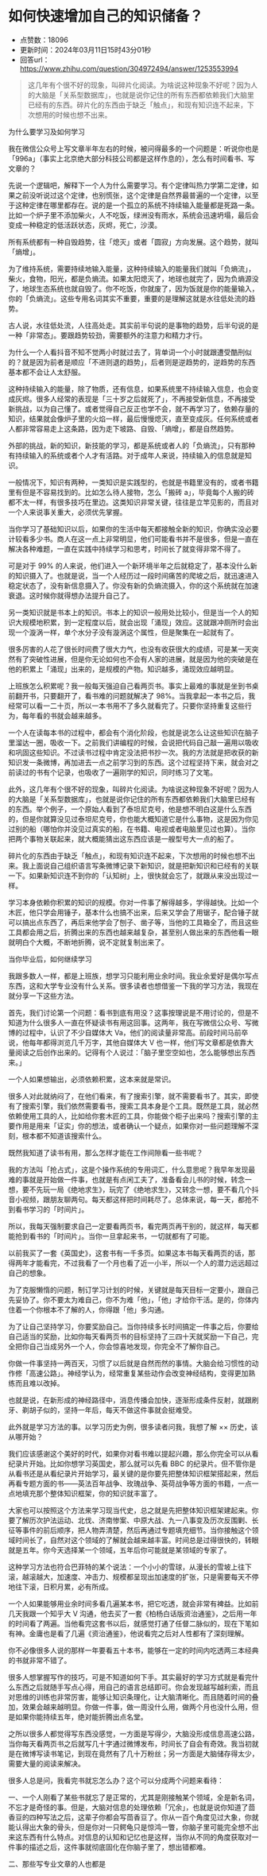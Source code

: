 # 如何快速增加自己的知识储备？
- 点赞数：18096
- 更新时间：2024年03月11日15时43分01秒
- 回答url：https://www.zhihu.com/question/304972494/answer/1253553994
<body>
 <blockquote>
  这几年有个很不好的现象<span><span>，</span></span>叫碎片化阅读<span><span>。</span></span>为啥说这种现象不好呢<span><span>？</span></span>因为人的大脑是<span><span>「</span></span>关系型数据库<span><span>」</span></span><span><span>，</span></span>也就是说你记住的所有东西都依赖我们大脑里已经有的东西<span><span>。</span></span>碎片化的东西由于缺乏<span><span>「</span></span>触点<span><span>」</span></span><span><span>，</span></span>和现有知识连不起来<span><span>，</span></span>下次想用的时候也想不出来<span><span>。</span></span>
 </blockquote>
 <p>为什么要学习及如何学习</p>
 <p>我在微信公众号上写文章半年左右的时候<span><span>，</span></span>被问得最多的一个问题是<span><span>：</span></span>听说你也是<span><span>「</span></span>996a<span><span>」</span></span><span><span>（</span></span>事实上北京绝大部分科技公司都是这样作息的<span><span>）</span></span><span><span>，</span></span>怎么有时间看书<span><span>、</span></span>写文章的<span><span>？</span></span></p>
 <p>先说一个逻辑吧<span><span>，</span></span>解释下一个人为什么需要学习<span><span>。</span></span>有个定律叫热力学第二定律<span><span>，</span></span>如果之前没听说过这个定律<span><span>，</span></span>也别慌张<span><span>，</span></span>这个定律是自然界最普遍的一个定律<span><span>，</span></span>以至于这种定律在哪里都存在<span><span>。</span></span>说的是一个孤立的系统不持续输入能量都是死路一条<span><span>。</span></span>比如一个炉子里不添加柴火<span><span>，</span></span>人不吃饭<span><span>，</span></span>绿洲没有雨水<span><span>，</span></span>系统会迅速坍塌<span><span>，</span></span>最后会变成一种稳定的低活跃状态<span><span>，</span></span>灰烬<span><span>，</span></span>死亡<span><span>，</span></span>沙漠<span><span>。</span></span></p>
 <p>所有系统都有一种自毁趋势<span><span>，</span></span>往<span><span>「</span></span>熄灭<span><span>」</span></span>或者<span><span>「</span></span>圆寂<span><span>」</span></span>方向发展<span><span>。</span></span>这个趋势<span><span>，</span></span>就叫<span><span>「</span></span>熵增<span><span>」</span></span><span><span>。</span></span></p>
 <p>为了维持系统<span><span>，</span></span>需要持续地输入能量<span><span>，</span></span>这种持续输入的能量我们就叫<span><span>「</span></span>负熵流<span><span>」</span></span><span><span>，</span></span>柴火<span><span>，</span></span>食物<span><span>，</span></span>阳光<span><span>，</span></span>都是负熵流<span><span>。</span></span>如果太阳熄灭了<span><span>，</span></span>地球也就完了<span><span>，</span></span>因为负熵源没了<span><span>，</span></span>地球生态系统也就自毁了<span><span>。</span></span>你不吃饭<span><span>，</span></span>你就废了<span><span>，</span></span>因为饭就是你的能量输入<span><span>，</span></span>你的<span><span>「</span></span>负熵流<span><span>」</span></span><span><span>。</span></span>这些专用名词其实不重要<span><span>，</span></span>重要的是理解这就是水往低处流的趋势<span><span>。</span></span></p>
 <p>古人说<span><span>，</span></span>水往低处流<span><span>，</span></span>人往高处走<span><span>。</span></span>其实前半句说的是事物的趋势<span><span>，</span></span>后半句说的是一种<span><span>「</span></span>非常态<span><span>」</span></span><span><span>。</span></span>要跟趋势较劲<span><span>，</span></span>需要额外的注意力和精力才行<span><span>。</span></span></p>
 <p>为什么一个人看抖音不知不觉两小时就过去了<span><span>，</span></span>背单词一个小时就跟遭受酷刑似的<span><span>？</span></span>就是因为前者是顺应<span><span>「</span></span>不进则退的趋势<span><span>」</span></span><span><span>，</span></span>后者则是逆趋势的<span><span>，</span></span>逆趋势的东西基本都不会让人太舒服<span><span>。</span></span></p>
 <p>这种持续输入的能量<span><span>，</span></span>除了物质<span><span>，</span></span>还有信息<span><span>，</span></span>如果系统里不持续输入信息<span><span>，</span></span>也会变成灰烬<span><span>。</span></span>很多人经常的表现是<span><span>「</span></span>三十岁之后就死了<span><span>」</span></span><span><span>，</span></span>不再接受新信息<span><span>，</span></span>不再接受新挑战<span><span>，</span></span>以为自己懂了<span><span>。</span></span>或者觉得自己反正也学不会<span><span>，</span></span>就不再学习了<span><span>，</span></span>依赖存量的知识<span><span>，</span></span>结果就会像炉子里的火焰一样<span><span>，</span></span>最后慢慢熄灭<span><span>，</span></span>直至变成灰<span><span>。</span></span>任何系统或者人都非常容易走上这条路<span><span>，</span></span>因为走下坡路<span><span>、</span></span>自毁<span><span>、</span></span><span><span>「</span></span>熵增<span><span>」</span></span><span><span>，</span></span>都是自然趋势<span><span>。</span></span></p>
 <p>外部的挑战<span><span>，</span></span>新的知识<span><span>，</span></span>新技能的学习<span><span>，</span></span>都是系统或者人的<span><span>「</span></span>负熵流<span><span>」</span></span><span><span>，</span></span>只有那种有持续输入的系统或者个人才有活路<span><span>。</span></span>对于成年人来说<span><span>，</span></span>持续输入的信息就是知识<span><span>。</span></span></p>
 <p>一般情况下<span><span>，</span></span>知识有两种<span><span>，</span></span>一类知识是实践型的<span><span>，</span></span>也就是书籍里没有的<span><span>，</span></span>或者书籍里有但是不容易找到的<span><span>。</span></span>比如怎么待人接物<span><span>，</span></span>怎么<span><span>「</span></span>搬砖 a<span><span>」</span></span><span><span>，</span></span>毕竟每个人搬的砖都不太一样<span><span>，</span></span>有很多技巧在里边<span><span>。</span></span>这类知识非常关键<span><span>，</span></span>往往是立竿见影的<span><span>，</span></span>而且对一个人来说事关重大<span><span>，</span></span>必须优先掌握<span><span>。</span></span></p>
 <p>当你学习了基础知识以后<span><span>，</span></span>如果你的生活中每天都接触全新的知识<span><span>，</span></span>你确实没必要计较看多少书<span><span>。</span></span>商人在这一点上非常明显<span><span>，</span></span>他们可能看书并不是很多<span><span>，</span></span>但是一直在解决各种难题<span><span>，</span></span>一直在实践中持续学习和思考<span><span>，</span></span>时间长了就变得非常不得了<span><span>。</span></span></p>
 <p>可是对于 99% 的人来说<span><span>，</span></span>他们进入一个新环境半年之后就稳定了<span><span>，</span></span>基本没什么新的知识摄入了<span><span>。</span></span>也就是说<span><span>，</span></span>当一个人经历过一段时间痛苦的爬坡之后<span><span>，</span></span>就迅速进入稳定状态了<span><span>，</span></span>没有新信息摄入了<span><span>。</span></span>你没有新的负熵流摄入<span><span>，</span></span>你的这个系统就在加速衰退<span><span>。</span></span>这时候你就得想办法提升自己了<span><span>。</span></span></p>
 <p>另一类知识就是书本上的知识<span><span>。</span></span>书本上的知识一般用处比较小<span><span>，</span></span>但是当一个人的知识大规模地积累<span><span>，</span></span>到一定程度以后<span><span>，</span></span>就会出现<span><span>「</span></span>涌现<span><span>」</span></span>效应<span><span>。</span></span>这就跟冲厕所时会出现一个漩涡一样<span><span>，</span></span>单个水分子没有漩涡这个属性<span><span>，</span></span>但是聚集在一起就有了<span><span>。</span></span></p>
 <p>很多厉害的人花了很长时间费了很大力气<span><span>，</span></span>也没有收获很大的成绩<span><span>，</span></span>可是某一天突然有了突破性进展<span><span>，</span></span>但是你无论如何也不会有人家的进展<span><span>，</span></span>就是因为他的突破是在他的积累上<span><span>「</span></span>涌现<span><span>」</span></span>出来的<span><span>，</span></span>是规模的产物<span><span>。</span></span>知识越多<span><span>，</span></span>涌现效应越明显<span><span>。</span></span></p>
 <p>上班族怎么积累呢<span><span>？</span></span>我一般每天强迫自己看两页书<span><span>。</span></span>事实上最难的事就是坐到书桌前翻开书<span><span>，</span></span>只要翻开了<span><span>，</span></span>看书难的问题就解决了 98%<span><span>。</span></span>当我拿起一本书之后<span><span>，</span></span>我经常可以看一二十页<span><span>，</span></span>所以一本书用不了多久就看完了<span><span>。</span></span>只要你坚持重复这些行为<span><span>，</span></span>每年看的书就会越来越多<span><span>。</span></span></p>
 <p>一个人在读每本书的过程中<span><span>，</span></span>都会有个消化阶段<span><span>，</span></span>也就是说怎么让这些知识在脑子里溜达一圈<span><span>，</span></span>吸收一下<span><span>。</span></span>之前我们讲编程的时候<span><span>，</span></span>会说把代码自己敲一遍用以吸收和巩固这些知识<span><span>。</span></span>不过读书过程中肯定没法把书抄一次<span><span>。</span></span>我的方法就是把收获的新知识发一条微博<span><span>，</span></span>再加进去一点之前学习到的东西<span><span>。</span></span>这个过程坚持下来<span><span>，</span></span>就会对之前读过的书有个记录<span><span>，</span></span>也吸收了一遍刚学的知识<span><span>，</span></span>同时练习了文笔<span><span>。</span></span></p>
 <p>此外<span><span>，</span></span>这几年有个很不好的现象<span><span>，</span></span>叫碎片化阅读<span><span>。</span></span>为啥说这种现象不好呢<span><span>？</span></span>因为人的大脑是<span><span>「</span></span>关系型数据库<span><span>」</span></span><span><span>，</span></span>也就是说你记住的所有东西都依赖我们大脑里已经有的东西<span><span>。</span></span>举个例子<span><span>，</span></span>一个原始人看到了泰坦尼克号<span><span>，</span></span>他是想不明白这是什么东西的<span><span>，</span></span>但是你就算没见过泰坦尼克号<span><span>，</span></span>你也能大概知道它是什么事物<span><span>，</span></span>这是因为你见过别的船<span><span>（</span></span>哪怕你并没见过真实的船<span><span>，</span></span>在书籍<span><span>、</span></span>电视或者电脑里见过也算<span><span>）</span></span><span><span>。</span></span>当你把两个事物关联起来<span><span>，</span></span>就大概能猜出这东西应该是一艘型号大一点的船了<span><span>。</span></span></p>
 <p>碎片化的东西由于缺乏<span><span>「</span></span>触点<span><span>」</span></span><span><span>，</span></span>和现有知识连不起来<span><span>，</span></span>下次想用的时候也想不出来<span><span>。</span></span>我上面说自己组织语言写条微博记录下新知识<span><span>，</span></span>就是把新知识和已经有的关联一下<span><span>。</span></span>如果新知识连不到你的<span><span>「</span></span>认知树<span><span>」</span></span>上<span><span>，</span></span>很快就会忘了<span><span>，</span></span>就跟从来没出现过一样<span><span>。</span></span></p>
 <p>学习本身依赖你积累的知识的规模<span><span>。</span></span>你对一件事了解得越多<span><span>，</span></span>学得越快<span><span>。</span></span>比如一个木匠<span><span>，</span></span>他只学会用锤子<span><span>，</span></span>基本什么也搞不出来<span><span>，</span></span>后来又学会了用锯子<span><span>，</span></span>配合锤子就可以搞出点东西了<span><span>，</span></span>再后来他学会了刨子<span><span>、</span></span>凿子等<span><span>，</span></span>当他的工具箱全了<span><span>，</span></span>而且这些工具都会用之后<span><span>，</span></span>折腾出来的东西也越来越复杂<span><span>，</span></span>甚至别人做出来的东西他看一眼就明白个大概<span><span>，</span></span>不断地折腾<span><span>，</span></span>说不定就复制出来了<span><span>。</span></span></p>
 <p>当你毕业后<span><span>，</span></span>如何继续学习</p>
 <p>我跟多数人一样<span><span>，</span></span>都是上班族<span><span>，</span></span>想学习只能利用业余时间<span><span>。</span></span>我业余爱好是偶尔写点东西<span><span>，</span></span>这和大学专业没有什么关系<span><span>。</span></span>很多读者也想借鉴一下我的学习方法<span><span>，</span></span>我现在就分享一下这些方法<span><span>。</span></span></p>
 <p>首先<span><span>，</span></span>我们讨论第一个问题<span><span>：</span></span>看书到底有用没<span><span>？</span></span>这事按理说是不用讨论的<span><span>，</span></span>但是不知道为什么很多人一直在怀疑读书有用这回事<span><span>。</span></span>这两年<span><span>，</span></span>我在写微信公众号<span><span>、</span></span>写微博的过程中<span><span>，</span></span>认识了不少自媒体大 Va<span><span>，</span></span>他们的阅读量非常高<span><span>。</span></span>前段时间马前卒说<span><span>，</span></span>他每年都得浏览几千万字<span><span>，</span></span>其他自媒体大 V 也一样<span><span>，</span></span>他们写文章都是依靠大量阅读之后创作出来的<span><span>。</span></span>记得有个人说过<span><span>：</span></span><span><span>「</span></span>脑子里空空如也<span><span>，</span></span>怎么能够想出东西来<span><span>。</span></span><span><span>」</span></span></p>
 <p>一个人如果想输出<span><span>，</span></span>必须依赖积累<span><span>，</span></span>这本来就是常识<span><span>。</span></span></p>
 <p>很多人对此就纳闷了<span><span>，</span></span>在他们看来<span><span>，</span></span>有了搜索引擎<span><span>，</span></span>就不需要看书了<span><span>。</span></span>其实<span><span>，</span></span>即使有了搜索引擎<span><span>，</span></span>我们依然需要看书<span><span>，</span></span>搜索工具本身是个工具<span><span>。</span></span>既然是工具<span><span>，</span></span>就必然依赖使用工具的人<span><span>，</span></span>比如给你套木匠的工具<span><span>，</span></span>你能做个柜子出来吗<span><span>？</span></span>搜索引擎的主要作用是用来<span><span>「</span></span>证实<span><span>」</span></span>你的想法<span><span>，</span></span>或者确认一个疑点<span><span>，</span></span>如果你对一些问题理解不深刻<span><span>，</span></span>根本都不知道该搜索什么<span><span>。</span></span></p>
 <p>既然我知道了读书有用<span><span>，</span></span>那么怎样才能在工作间隙看一些书呢<span><span>？</span></span></p>
 <p>我的方法叫<span><span>「</span></span>抢占式<span><span>」</span></span><span><span>，</span></span>这是个操作系统的专用词汇<span><span>，</span></span>什么意思呢<span><span>？</span></span>我早年发现最难的事就是开始做一件事<span><span>，</span></span>也就是有点闲工夫了<span><span>，</span></span>准备看会儿书的时候<span><span>，</span></span>转念一想<span><span>，</span></span>要不先玩一局<span><span>《</span></span>绝地求生<span><span>》</span></span><span><span>，</span></span>玩完了<span><span>《</span></span>绝地求生<span><span>》</span></span><span><span>，</span></span>又转念一想<span><span>，</span></span>要不看几个抖音小视频<span><span>，</span></span>跟朋友聊两句<span><span>。</span></span>每天都这样把时间耗尽了<span><span>。</span></span>总体来说<span><span>，</span></span>每一天<span><span>，</span></span>都抢不到看书学习的<span><span>「</span></span>时间片<span><span>」</span></span><span><span>。</span></span></p>
 <p>所以<span><span>，</span></span>我每天强制要求自己一定要看两页书<span><span>，</span></span>看完两页再干别的<span><span>，</span></span>就这样<span><span>，</span></span>每天都能抢到看书的<span><span>「</span></span>时间片<span><span>」</span></span><span><span>。</span></span>当你一旦拿起来书<span><span>，</span></span>一切就都有了可能<span><span>。</span></span></p>
 <p>以前我买了一套<span><span>《</span></span>英国史<span><span>》</span></span><span><span>，</span></span>这套书有一千多页<span><span>。</span></span>如果这本书每天看两页的话<span><span>，</span></span>那得两年才能看完<span><span>，</span></span>不过我看了一个月也看了近一小半<span><span>，</span></span>所以一个人的潜力远远超过自己的想象<span><span>。</span></span></p>
 <p>为了克服懒惰的问题<span><span>，</span></span>制订学习计划的时候<span><span>，</span></span>关键就是每天目标一定要小<span><span>，</span></span>跟自己先妥协了<span><span>。</span></span>你不要太为难自己<span><span>，</span></span>你不为难<span><span>「</span></span>他<span><span>」</span></span><span><span>，</span></span><span><span>「</span></span>他<span><span>」</span></span>才给你干活<span><span>。</span></span>是的<span><span>，</span></span>你体内住着一个你根本不了解的人<span><span>，</span></span>你得跟<span><span>「</span></span>他<span><span>」</span></span>多沟通<span><span>。</span></span></p>
 <p>为了让自己坚持学习<span><span>，</span></span>你要奖励自己<span><span>。</span></span>当你持续多长时间搞定一件事之后<span><span>，</span></span>你要给自己适当的奖励<span><span>，</span></span>比如你每天看两页书的目标坚持了三四十天就奖励一下自己<span><span>，</span></span>完全把你自己当成另外一个人<span><span>，</span></span>你会惊喜地发现<span><span>，</span></span>你完全不了解你自己<span><span>。</span></span></p>
 <p>你做一件事坚持一两百天<span><span>，</span></span>习惯了以后就是自然而然的事情<span><span>。</span></span>大脑会给习惯性的动作修<span><span>「</span></span>高速公路<span><span>」</span></span><span><span>。</span></span>神经学认为<span><span>，</span></span>经常重复某些动作会改变神经结构<span><span>，</span></span>变得更加熟练而且难以改掉<span><span>。</span></span></p>
 <p>也就是说<span><span>，</span></span>在新形成的神经路径中<span><span>，</span></span>消息传播会加快<span><span>，</span></span>逐渐形成条件反射<span><span>，</span></span>就跟刷牙<span><span>、</span></span>剃胡子似的<span><span>，</span></span>坚持一年后<span><span>，</span></span>每天不做这件事就会挺难受<span><span>。</span></span></p>
 <p>此外就是学习方法的事<span><span>。</span></span>以学习历史为例<span><span>，</span></span>很多读者问我<span><span>，</span></span>我想了解 ×× 历史<span><span>，</span></span>该从哪开始<span><span>？</span></span></p>
 <p>我们应该感谢这个美好的时代<span><span>，</span></span>如果你对看书难以提起兴趣<span><span>，</span></span>那么你完全可以从看纪录片开始<span><span>。</span></span>比如你想学习英国史<span><span>，</span></span>那么就可以先看 BBC 的纪录片<span><span>。</span></span>但不管你是从看书还是从看纪录片开始学习<span><span>，</span></span>最关键的是你要先把整体知识框架搭起来<span><span>，</span></span>然后再看专题方面的书——英法百年战争<span><span>、</span></span>玫瑰战争<span><span>、</span></span>英荷战争等方面的书籍<span><span>，</span></span>一点一点地填充那个整体知识框架<span><span>，</span></span>你的知识就丰富了<span><span>。</span></span></p>
 <p>大家也可以按照这个方法来学习现当代史<span><span>，</span></span>总之就是先把整体知识框架建起来<span><span>。</span></span>你要了解历次护法运动<span><span>、</span></span>北伐<span><span>、</span></span>济南惨案<span><span>、</span></span>中原大战<span><span>、</span></span>九一八事变及历次反围剿<span><span>、</span></span>长征等事件的前后顺序<span><span>，</span></span>把人物弄清楚<span><span>，</span></span>然后再通过专题填充细节<span><span>。</span></span>当你接触这个领域时间长了<span><span>，</span></span>自然对这个领域的了解就会越来越丰富<span><span>。</span></span>时间总是过得很快的<span><span>，</span></span>转眼就是五年<span><span>。</span></span>你今天选择某一个领域<span><span>，</span></span>五年后你可能就是某领域的专家了<span><span>。</span></span></p>
 <p>这种学习方法也符合巴菲特的某个说法<span><span>：</span></span>一个小小的雪球<span><span>，</span></span>从漫长的雪坡上往下滚<span><span>，</span></span>越滚越大<span><span>，</span></span>加速度<span><span>、</span></span>冲击力<span><span>、</span></span>规模都呈现出加速度的扩张<span><span>，</span></span>只是需要每天不停地往下滚<span><span>，</span></span>日积月累<span><span>，</span></span>必有所成<span><span>。</span></span></p>
 <p>一个人如果能够用业余时间多看几遍某本书<span><span>，</span></span>把它吃透<span><span>，</span></span>就会非常有裨益<span><span>。</span></span>比如前几天我跟一个知乎大 V 沟通<span><span>，</span></span>他去买了一套<span><span>《</span></span>柏杨白话版资治通鉴<span><span>》</span></span><span><span>，</span></span>之后用一年的时间看了两遍<span><span>。</span></span>当他看完这套书以后<span><span>，</span></span>就感觉打通了任督二脉似的<span><span>，</span></span>现在下笔如有神<span><span>。</span></span>金庸也是看了几遍<span><span>《</span></span>资治通鉴<span><span>》</span></span><span><span>，</span></span>他说看完之后对人性都有了深刻理解<span><span>。</span></span></p>
 <p>你不必像很多人说的那样一年要看五十本书<span><span>，</span></span>能够在一定的时间内吃透两三本经典的书就非常不错了<span><span>。</span></span></p>
 <p>很多人想掌握写作的技巧<span><span>，</span></span>可是不知道如何下手<span><span>。</span></span>其实最好的学习方式就是看完什么东西之后就随手写点心得<span><span>，</span></span>用自己的语言总结即可<span><span>。</span></span>你会发现越写越利索<span><span>，</span></span>而且对思维的训练也非常厉害<span><span>，</span></span>能够让知识条理化<span><span>，</span></span>让大脑清晰化<span><span>。</span></span>而且随着时间的叠加<span><span>，</span></span>效果会越来越明显<span><span>。</span></span>你做一件事<span><span>，</span></span>做一周没什么用<span><span>，</span></span>做两个月也没什么用<span><span>，</span></span>但是如果你能持续五年<span><span>，</span></span>绝对能折腾出点名堂<span><span>。</span></span></p>
 <p>之所以很多人都觉得写东西没感觉<span><span>，</span></span>一方面是写得少<span><span>，</span></span>大脑没形成信息高速公路<span><span>，</span></span>当你每天看两页书之后就写几十字通过微博发布<span><span>，</span></span>时间长了自会有奇效<span><span>。</span></span>我当初就是在微博写读书笔记<span><span>，</span></span>到现在竟然有了几十万粉丝<span><span>；</span></span>另一方面是大脑储存得太少<span><span>，</span></span>需要大量的阅读来解决<span><span>。</span></span></p>
 <p>很多人总是问<span><span>，</span></span>我看完书就忘怎么办<span><span>？</span></span>这个可以分成两个问题来看待<span><span>：</span></span></p>
 <p>一<span><span>、</span></span>一个人刚看了某些书就忘了是正常的<span><span>，</span></span>尤其是刚接触某个领域<span><span>，</span></span>全是新名词<span><span>，</span></span>不忘才是奇怪的事<span><span>。</span></span>但是<span><span>，</span></span>大脑对信息的处理依赖<span><span>「</span></span>冗余<span><span>」</span></span><span><span>，</span></span>也就是说你知道了茴香豆的四种写法之后<span><span>，</span></span>这辈子你都会写茴香豆了<span><span>。</span></span>你从一百个角度见过大象<span><span>，</span></span>你就能认得出大象的骨头<span><span>，</span></span>但是你对一只鳄龟只是惊鸿一瞥<span><span>，</span></span>你脑子里可能完全想不出来这东西有什么特点<span><span>。</span></span>对信息的认知和记忆也是这样<span><span>，</span></span>当你从不同的角度获取对一件事的描述之后<span><span>，</span></span>这件事就彻底固化在你脑子里了<span><span>，</span></span>想出错都难<span><span>。</span></span></p>
 <p>二<span><span>、</span></span>那些写专业文章的人也都是</p>
</body>